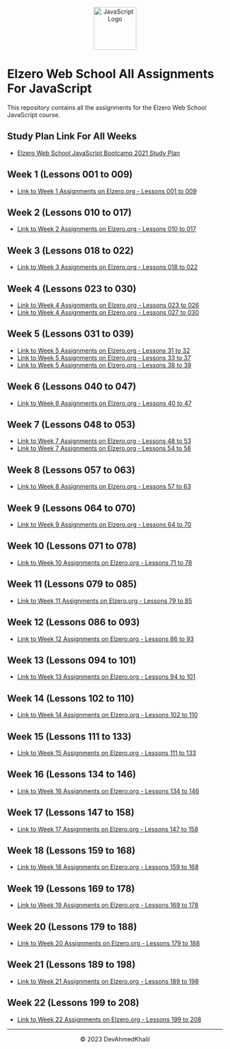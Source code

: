<div align="center">
  <img src="https://upload.wikimedia.org/wikipedia/commons/6/6a/JavaScript-logo.png" alt="JavaScript Logo" width="100" height="100">
</div>

# Elzero Web School All Assignments For JavaScript

This repository contains all the assignments for the Elzero Web School JavaScript course.

## Study Plan Link For All Weeks

- [Elzero Web School JavaScript Bootcamp 2021 Study Plan](https://elzero.org/study/javascript-bootcamp-2021-study-plan/)

## Week 1 (Lessons 001 to 009)

- [Link to Week 1 Assignments on Elzero.org - Lessons 001 to 009](https://elzero.org/javascript-bootcamp-assignments-lesson-from-001-to-009/lesson-from-001-to-009/)

## Week 2 (Lessons 010 to 017)

- [Link to Week 2 Assignments on Elzero.org - Lessons 010 to 017](https://elzero.org/javascript-bootcamp-assignments-lesson-from-010-to-017/lesson-from-010-to-017/)

## Week 3 (Lessons 018 to 022)

- [Link to Week 3 Assignments on Elzero.org - Lessons 018 to 022](https://elzero.org/javascript-bootcamp-assignments-lesson-from-018-to-022/lesson-from-018-to-022/)

## Week 4 (Lessons 023 to 030)

- [Link to Week 4 Assignments on Elzero.org - Lessons 023 to 026](https://elzero.org/javascript-bootcamp-assignments-lesson-from-023-to-026/lesson-from-023-to-026/)
- [Link to Week 4 Assignments on Elzero.org - Lessons 027 to 030](https://elzero.org/javascript-bootcamp-assignments-lesson-from-027-to-030/lesson-from-027-to-030/)

## Week 5 (Lessons 031 to 039)

- [Link to Week 5 Assignments on Elzero.org - Lessons 31 to 32](https://elzero.org/javascript-bootcamp-assignments-lesson-from-031-to-032/lesson-from-031-to-032/)
- [Link to Week 5 Assignments on Elzero.org - Lessons 33 to 37](https://elzero.org/javascript-bootcamp-assignments-lesson-from-033-to-037/lesson-from-033-to-037/)
- [Link to Week 5 Assignments on Elzero.org - Lessons 38 to 39](https://elzero.org/javascript-bootcamp-assignments-lesson-from-038-to-039/lesson-from-038-to-039/)

## Week 6 (Lessons 040 to 047)

- [Link to Week 6 Assignments on Elzero.org - Lessons 40 to 47](https://elzero.org/javascript-bootcamp-assignments-lesson-from-040-to-047/lesson-from-040-to-047/)

## Week 7 (Lessons 048 to 053)

- [Link to Week 7 Assignments on Elzero.org - Lessons 48 to 53](https://elzero.org/javascript-bootcamp-assignments-lesson-from-048-to-053/lesson-from-048-to-053/)
- [Link to Week 7 Assignments on Elzero.org - Lessons 54 to 56](https://elzero.org/javascript-bootcamp-assignments-lesson-from-054-to-056/lesson-from-054-to-056/)

## Week 8 (Lessons 057 to 063)

- [Link to Week 8 Assignments on Elzero.org - Lessons 57 to 63](https://elzero.org/javascript-bootcamp-assignments-lesson-from-057-to-063/lesson-from-057-to-063/)

## Week 9 (Lessons 064 to 070)

- [Link to Week 9 Assignments on Elzero.org - Lessons 64 to 70](https://elzero.org/javascript-bootcamp-assignments-lesson-from-064-to-070/lesson-from-064-to-070/)

## Week 10 (Lessons 071 to 078)

- [Link to Week 10 Assignments on Elzero.org - Lessons 71 to 78](https://elzero.org/javascript-bootcamp-assignments-lesson-from-071-to-078/lesson-from-071-to-078/)

## Week 11 (Lessons 079 to 085)

- [Link to Week 11 Assignments on Elzero.org - Lessons 79 to 85](https://elzero.org/javascript-bootcamp-assignments-lesson-from-079-to-085/lesson-from-079-to-085/)

## Week 12 (Lessons 086 to 093)

- [Link to Week 12 Assignments on Elzero.org - Lessons 86 to 93](https://elzero.org/javascript-bootcamp-assignments-lesson-from-086-to-093/lesson-from-086-to-093/)

## Week 13 (Lessons 094 to 101)

- [Link to Week 13 Assignments on Elzero.org - Lessons 94 to 101](https://elzero.org/javascript-bootcamp-assignments-lesson-from-094-to-101/lesson-from-094-to-101/)

## Week 14 (Lessons 102 to 110)

- [Link to Week 14 Assignments on Elzero.org - Lessons 102 to 110](https://elzero.org/javascript-bootcamp-assignments-lesson-from-102-to-110/lesson-from-102-to-110/)

## Week 15 (Lessons 111 to 133)

- [Link to Week 15 Assignments on Elzero.org - Lessons 111 to 133](https://elzero.org/javascript-bootcamp-assignments-lesson-from-111-to-133/lesson-from-111-to-133/)

## Week 16 (Lessons 134 to 146)

- [Link to Week 16 Assignments on Elzero.org - Lessons 134 to 146](https://elzero.org/javascript-bootcamp-assignments-lesson-from-134-to-146/lesson-from-134-to-146/)

## Week 17 (Lessons 147 to 158)

- [Link to Week 17 Assignments on Elzero.org - Lessons 147 to 158](https://elzero.org/javascript-bootcamp-assignments-lesson-from-147-to-158/lesson-from-147-to-158/)

## Week 18 (Lessons 159 to 168)

- [Link to Week 18 Assignments on Elzero.org - Lessons 159 to 168](https://elzero.org/javascript-bootcamp-assignments-lesson-from-159-to-168/lesson-from-159-to-168/)

## Week 19 (Lessons 169 to 178)

- [Link to Week 19 Assignments on Elzero.org - Lessons 169 to 178](https://elzero.org/javascript-bootcamp-assignments-lesson-from-169-to-178/lesson-from-169-to-178/)

## Week 20 (Lessons 179 to 188)

- [Link to Week 20 Assignments on Elzero.org - Lessons 179 to 188](https://elzero.org/javascript-bootcamp-assignments-lesson-from-179-to-188/lesson-from-179-to-188/)

## Week 21 (Lessons 189 to 198)

- [Link to Week 21 Assignments on Elzero.org - Lessons 189 to 198](https://elzero.org/javascript-bootcamp-assignments-lesson-from-189-to-198/lesson-from-189-to-198/)

## Week 22 (Lessons 199 to 208)

- [Link to Week 22 Assignments on Elzero.org - Lessons 199 to 208](https://elzero.org/javascript-bootcamp-assignments-lesson-from-199-to-208/lesson-from-199-to-208/)

---
<div align="center">
  &copy; 2023 DevAhmedKhalil
</div>

